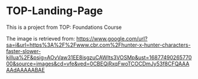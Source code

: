 # TOP-Landing-Page
This is a project from TOP: Foundations Course

The image is retrieved from: https://www.google.com/url?sa=i&url=https%3A%2F%2Fwww.cbr.com%2Fhunter-x-hunter-characters-faster-slower-killua%2F&psig=AOvVaw31EE8isgzuCAWIts3VOSMp&ust=1687749026577000&source=images&cd=vfe&ved=0CBEQjRxqFwoTCOCDmJy53f8CFQAAAAAdAAAAABAE
